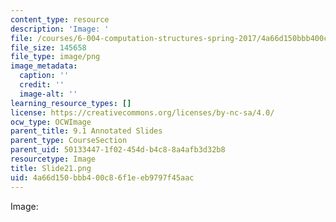 ```yaml
---
content_type: resource
description: 'Image: '
file: /courses/6-004-computation-structures-spring-2017/4a66d150bbb400c86f1eeb9797f45aac_Slide21.png
file_size: 145658
file_type: image/png
image_metadata:
  caption: ''
  credit: ''
  image-alt: ''
learning_resource_types: []
license: https://creativecommons.org/licenses/by-nc-sa/4.0/
ocw_type: OCWImage
parent_title: 9.1 Annotated Slides
parent_type: CourseSection
parent_uid: 50133447-1f02-454d-b4c8-8a4afb3d32b8
resourcetype: Image
title: Slide21.png
uid: 4a66d150-bbb4-00c8-6f1e-eb9797f45aac
---
```

Image: 